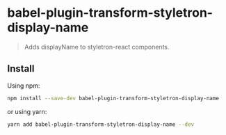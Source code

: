 # babel-plugin-transform-styletron-display-name

> Adds displayName to styletron-react components.

## Install

Using npm:

```sh
npm install --save-dev babel-plugin-transform-styletron-display-name
```

or using yarn:

```sh
yarn add babel-plugin-transform-styletron-display-name --dev
```
